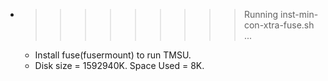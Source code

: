 * >>>>>>>>> Running inst-min-con-xtra-fuse.sh ...
  * Install fuse(fusermount) to run TMSU.
  * Disk size = 1592940K. Space Used = 8K.
